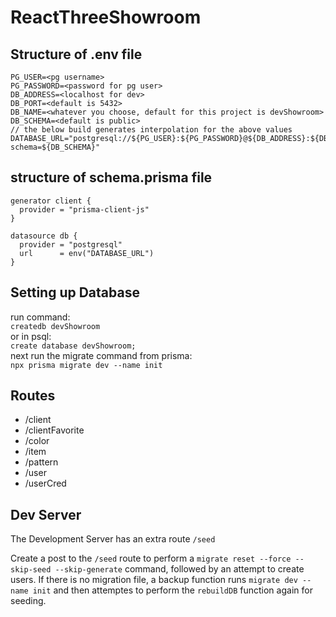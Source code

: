 # ReactThreeShowroom

## Structure of .env file

```text
PG_USER=<pg username>
PG_PASSWORD=<password for pg user>
DB_ADDRESS=<localhost for dev>
DB_PORT=<default is 5432>
DB_NAME=<whatever you choose, default for this project is devShowroom>
DB_SCHEMA=<default is public>
// the below build generates interpolation for the above values
DATABASE_URL="postgresql://${PG_USER}:${PG_PASSWORD}@${DB_ADDRESS}:${DB_PORT}/${DB_NAME}?schema=${DB_SCHEMA}"
```

## structure of schema.prisma file

```prisma
generator client {
  provider = "prisma-client-js"
}

datasource db {
  provider = "postgresql"
  url      = env("DATABASE_URL")
}
```

## Setting up Database

run command:
<br>
`createdb devShowroom`
<br>
or in psql:
<br>
`create database devShowroom;`
<br>
next run the migrate command from prisma:
<br>
`npx prisma migrate dev --name init`

## Routes

- /client
- /clientFavorite
- /color
- /item
- /pattern
- /user
- /userCred

## Dev Server

The Development Server has an extra route `/seed`

Create a post to the `/seed` route to perform a `migrate reset --force --skip-seed --skip-generate` command, followed by an attempt to create users. If there is no migration file, a backup function runs `migrate dev --name init` and then attemptes to perform the `rebuildDB` function again for seeding.
